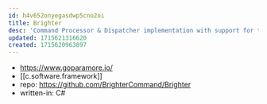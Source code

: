 ```yaml
---
id: h4v652onyegasdwp5cno2oi
title: Brighter
desc: 'Command Processor & Dispatcher implementation with support for task queues that can be used as a lightweight library. It can be used for implementing Ports and Adapters and CQRS (PDF) architectural styles in .NET.'
updated: 1715621316620
created: 1715620963897
---
```


- https://www.goparamore.io/
- [[c.software.framework]]
- repo: https://github.com/BrighterCommand/Brighter
- written-in: C#
